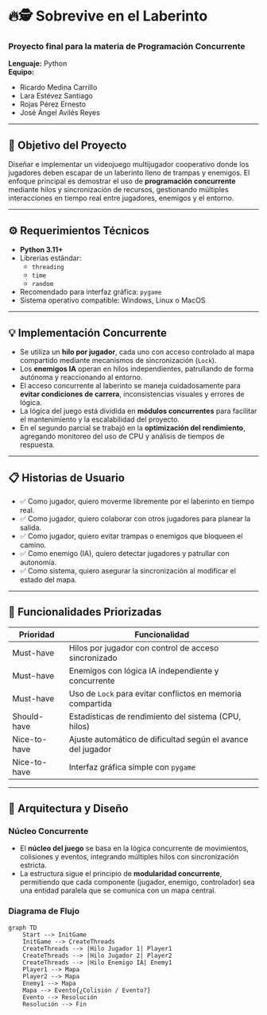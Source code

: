# 🔥🕵️ Sobrevive en el Laberinto

### Proyecto final para la materia de **Programación Concurrente**  
**Lenguaje:** Python  
**Equipo:**
- Ricardo Medina Carrillo  
- Lara Estévez Santiago  
- Rojas Pérez Ernesto  
- José Ángel Avilés Reyes  

---

## 🎯 Objetivo del Proyecto

Diseñar e implementar un videojuego multijugador cooperativo donde los jugadores deben escapar de un laberinto lleno de trampas y enemigos. El enfoque principal es demostrar el uso de **programación concurrente** mediante hilos y sincronización de recursos, gestionando múltiples interacciones en tiempo real entre jugadores, enemigos y el entorno.

---

## ⚙️ Requerimientos Técnicos

- **Python 3.11+**
- Librerías estándar:
  - `threading`
  - `time`
  - `random`
- Recomendado para interfaz gráfica: `pygame`
- Sistema operativo compatible: Windows, Linux o MacOS

---

## 💡 Implementación Concurrente

- Se utiliza un **hilo por jugador**, cada uno con acceso controlado al mapa compartido mediante mecanismos de sincronización (`Lock`).
- Los **enemigos IA** operan en hilos independientes, patrullando de forma autónoma y reaccionando al entorno.
- El acceso concurrente al laberinto se maneja cuidadosamente para **evitar condiciones de carrera**, inconsistencias visuales y errores de lógica.
- La lógica del juego está dividida en **módulos concurrentes** para facilitar el mantenimiento y la escalabilidad del proyecto.
- En el segundo parcial se trabajó en la **optimización del rendimiento**, agregando monitoreo del uso de CPU y análisis de tiempos de respuesta.

---

## 📋 Historias de Usuario

- ✅ Como jugador, quiero moverme libremente por el laberinto en tiempo real.
- ✅ Como jugador, quiero colaborar con otros jugadores para planear la salida.
- ✅ Como jugador, quiero evitar trampas o enemigos que bloqueen el camino.
- ✅ Como enemigo (IA), quiero detectar jugadores y patrullar con autonomía.
- ✅ Como sistema, quiero asegurar la sincronización al modificar el estado del mapa.

---

## 🔧 Funcionalidades Priorizadas

| Prioridad     | Funcionalidad                                           |
|---------------|----------------------------------------------------------|
| Must-have     | Hilos por jugador con control de acceso sincronizado     |
| Must-have     | Enemigos con lógica IA independiente y concurrente       |
| Must-have     | Uso de `Lock` para evitar conflictos en memoria compartida|
| Should-have   | Estadísticas de rendimiento del sistema (CPU, hilos)     |
| Nice-to-have  | Ajuste automático de dificultad según el avance del jugador|
| Nice-to-have  | Interfaz gráfica simple con `pygame`                     |

---

## 🧠 Arquitectura y Diseño

### Núcleo Concurrente

- El **núcleo del juego** se basa en la lógica concurrente de movimientos, colisiones y eventos, integrando múltiples hilos con sincronización estricta.
- La estructura sigue el principio de **modularidad concurrente**, permitiendo que cada componente (jugador, enemigo, controlador) sea una entidad paralela que se comunica con un mapa central.

### Diagrama de Flujo

```mermaid
graph TD
    Start --> InitGame
    InitGame --> CreateThreads
    CreateThreads --> |Hilo Jugador 1| Player1
    CreateThreads --> |Hilo Jugador 2| Player2
    CreateThreads --> |Hilo Enemigo IA| Enemy1
    Player1 --> Mapa
    Player2 --> Mapa
    Enemy1 --> Mapa
    Mapa --> Evento{¿Colisión / Evento?}
    Evento --> Resolución
    Resolución --> Fin

